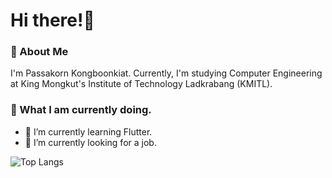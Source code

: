 # Hi there!👋
### 💬 About Me
I'm Passakorn Kongboonkiat. Currently, I'm studying Computer Engineering at King Mongkut's Institute of Technology Ladkrabang (KMITL).

### 💬 What I am currently doing.
- 🌱 I’m currently learning Flutter.
- 🔭 I’m currently looking for a job.

![Top Langs](https://github-readme-stats.vercel.app/api/top-langs/?username=Pskmax&layout=compact)
<!--
**Pskmax/Pskmax** is a ✨ _special_ ✨ repository because its `README.md` (this file) appears on your GitHub profile.

Here are some ideas to get you started:

- 🔭 I’m currently working on ...
- 🌱 I’m currently learning ...
- 👯 I’m looking to collaborate on ...
- 🤔 I’m looking for help with ...
- 💬 Ask me about ...
- 📫 How to reach me: ...
- 😄 Pronouns: ...
- ⚡ Fun fact: ...
-->
